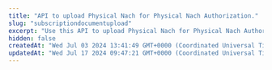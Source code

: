 ```yaml
---
title: "API to upload Physical Nach for Physical Nach Authorization."
slug: "subscriptiondocumentupload"
excerpt: "Use this API to upload Physical Nach for Physical Nach Authorization."
hidden: false
createdAt: "Wed Jul 03 2024 13:41:49 GMT+0000 (Coordinated Universal Time)"
updatedAt: "Wed Jul 17 2024 09:47:21 GMT+0000 (Coordinated Universal Time)"
---
```

